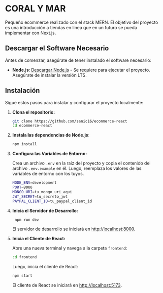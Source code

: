 # CORAL Y MAR

Pequeño ecommerce realizado con el stack MERN. El objetivo del proyecto es una introducción a tiendas en línea que en un futuro se pueda implementar con Next.js.

## Descargar el Software Necesario

Antes de comenzar, asegúrate de tener instalado el software necesario:

- **Node.js**: [Descargar Node.js](https://nodejs.org/) - Se requiere para ejecutar el proyecto. Asegúrate de instalar la versión LTS.

## Instalación

Sigue estos pasos para instalar y configurar el proyecto localmente:

1. **Clona el repositorio:**

   ```bash
   git clone https://github.com/sanic16/ecommerce-react
   cd ecommerce-react
   ```

2. **Instala las dependencias de Node.js:**

   ```bash
   npm install
   ```

3. **Configura las Variables de Entorno:**

   Crea un archivo `.env` en la raíz del proyecto y copia el contenido del archivo `.env.example` en él. Luego, reemplaza los valores de las variables de entorno con los tuyos.

   ```bash
   NODE_ENV=development
   PORT=8000
   MONGO_URI=tu_mongo_uri_aqui
   JWT_SECRET=tu_secreto_jwt
   PAYPAL_CLIENT_ID=tu_paypal_client_id
   ```

4. **Inicia el Servidor de Desarrollo:**

   ```bash
    npm run dev
   ```

   El servidor de desarrollo se iniciará en [http://localhost:8000](http://localhost:8000).

5. **Inicia el Cliente de React:**

   Abre una nueva terminal y navega a la carpeta `frontend`:

   ```bash
   cd frontend
   ```

   Luego, inicia el cliente de React:

   ```bash
   npm start
   ```

   El cliente de React se iniciará en [http://localhost:5173](http://localhost:5173).
